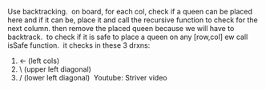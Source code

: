 Use backtracking.
​
on board, for each col, check if a queen can be placed here and if it can be, place it and call the recursive function to check for the next column. then remove the placed queen because we will have to backtrack.
​
to check if it is safe to place a queen on any [row,col] ew call isSafe function.
​
it checks in these 3 drxns:
1. <- (left cols)
2. \  (upper left diagonal)
3. /  (lower left diagonal)
​
Youtube: Striver video